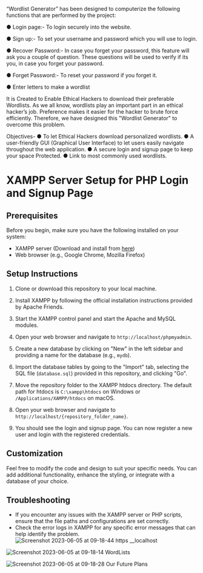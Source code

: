 “Wordlist Generator” has been designed to computerize the
following functions that are performed by the project:

● Login page:- To login securely into the website.

● Sign up:- To set your username and password which you
will use to login.

● Recover Password:- In case you forget your password,
this feature will ask you a couple of question. These
questions will be used to verify if its you, in case you
forget your password.

● Forget Password:- To reset your password if you forget
it.

● Enter letters to make a wordlist



It is Created to Enable Ethical Hackers to download their preferable Wordlists.
As we all know, wordlists play an important part in an ethical
hacker’s job. Preference makes it easier for the hacker to brute
force efficiently. Therefore, we have designed this "Wordlist Generator" to overcome this problem.



Objectives-
● To let Ethical Hackers download personalized wordlists.
● A user-friendly GUI (Graphical User Interface) to let
users easily navigate throughout the web application.
● A secure login and signup page to keep your space
Protected.
● Link to most commonly used wordlists.
# XAMPP Server Setup for PHP Login and Signup Page


## Prerequisites

Before you begin, make sure you have the following installed on your system:

- XAMPP server (Download and install from [here](https://www.apachefriends.org/index.html))
- Web browser (e.g., Google Chrome, Mozilla Firefox)

## Setup Instructions

1. Clone or download this repository to your local machine.

2. Install XAMPP by following the official installation instructions provided by Apache Friends.

3. Start the XAMPP control panel and start the Apache and MySQL modules.

4. Open your web browser and navigate to `http://localhost/phpmyadmin`.

5. Create a new database by clicking on "New" in the left sidebar and providing a name for the database (e.g., `mydb`).

6. Import the database tables by going to the "Import" tab, selecting the SQL file (`database.sql`) provided in this repository, and clicking "Go".

7. Move the repository folder to the XAMPP htdocs directory. The default path for htdocs is `C:\xampp\htdocs` on Windows or `/Applications/XAMPP/htdocs` on macOS.

8. Open your web browser and navigate to `http://localhost/{repository_folder_name}`.

9. You should see the login and signup page. You can now register a new user and login with the registered credentials.



## Customization

Feel free to modify the code and design to suit your specific needs. You can add additional functionality, enhance the styling, or integrate with a database of your choice.

## Troubleshooting

- If you encounter any issues with the XAMPP server or PHP scripts, ensure that the file paths and configurations are set correctly.
- Check the error logs in XAMPP for any specific error messages that can help identify the problem.
![Screenshot 2023-06-05 at 09-18-44 https __localhost](https://github.com/Dheerajjha451/wordlist.github.io/assets/106474979/0f847f99-c7ee-4356-8eaa-3c7f48f8afa8)


![Screenshot 2023-06-05 at 09-18-14 WordLists](https://github.com/Dheerajjha451/wordlist.github.io/assets/106474979/0afab4c4-1c34-41f9-a0bd-ac9a4cd1b011)

![Screenshot 2023-06-05 at 09-18-28 Our Future Plans](https://github.com/Dheerajjha451/wordlist.github.io/assets/106474979/a733c71a-a5fe-404c-87cd-c85c7d1975a6)




